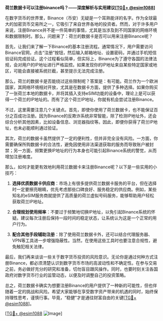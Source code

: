 **荷兰数据卡可以注册binance吗？——深度解析与实用建议[[TG💪+ @esim1088](https://t.me/s/esim1088)]**

在数字货币的世界里，Binance（币安）无疑是一个耳熟能详的名字。作为全球最大的加密货币交易所之一，它吸引了来自世界各地的投资者。然而，对于许多用户来说，注册Binance并不是一件简单的事情，尤其是当涉及到不同国家的网络环境和数据限制时。那么，问题来了：荷兰的数据卡是否可以用来注册Binance呢？

首先，让我们来了解一下Binance的基本注册流程。通常情况下，用户需要访问Binance官网，点击“注册”按钮，然后输入邮箱地址、设置密码，并通过手机短信验证码完成验证。这个过程看似简单，但实际上，Binance为了遵守各国的法律法规，会对用户的IP地址进行严格监控。如果发现你的IP地址来自某些特定国家或地区，可能会直接被系统拦截，甚至提示无法完成注册。

那么，荷兰的数据卡是否能绕过这些限制呢？答案是：有可能。荷兰作为一个欧洲国家，其网络环境相对开放，尤其是在数据卡方面，提供了多种选择。如果你购买了一张荷兰本地的数据卡，并将其插入支持eSIM功能的设备中，理论上是可以获得一个荷兰的IP地址的。而有了这个荷兰IP地址，你就有机会尝试注册Binance。

不过，这里需要注意几个关键点。首先，即使你使用了荷兰数据卡，也不能保证百分之百成功注册。因为Binance的反欺诈系统非常智能，除了检测IP地址外，还会综合分析其他因素，比如设备信息、浏览器指纹等。因此，即便你获得了荷兰IP地址，也未必能顺利通过验证。

其次，荷兰的数据卡虽然提供了一定的便利性，但并非完全没有风险。一方面，你需要确保所购数据卡的合法性，避免因使用非法渠道获取的服务而导致账户被封禁；另一方面，频繁更换IP地址的行为本身也可能引起Binance系统的警觉，从而增加注册难度。

那么，如何才能更有效地利用荷兰数据卡来注册Binance呢？以下是一些实用的小技巧：

1. **选择优质数据卡供应商**：市场上有很多提供荷兰数据卡服务的平台，但在选择时一定要擦亮眼睛，优先考虑那些口碑良好、服务稳定的供应商。例如，某些知名的eSIM服务商就提供了高质量的荷兰虚拟号码服务，能够帮助用户轻松获取荷兰IP地址。

2. **合理规划使用频率**：不要过于频繁地切换IP地址，以免引起Binance系统的怀疑。建议每次注册后保持一段时间的稳定状态，让系统认为这是一个正常的用户行为。

3. **配合其他手段辅助注册**：除了使用荷兰数据卡外，还可以结合代理服务器、VPN等工具进一步增强隐蔽性。当然，在使用这些工具时也要注意合规性，避免触犯相关法律。

最后，我们再来谈谈一些关于数字货币投资的风险意识。无论你是通过何种方式注册Binance，都必须清楚认识到数字货币市场的高波动性和不确定性。在参与交易之前，务必做好充分的研究和准备，切勿盲目跟风操作。同时，也要时刻关注各国政府对数字货币行业的监管动态，以便及时调整自己的投资策略。

总之，荷兰数据卡确实为想要注册Binance的用户提供了一种新的可能性，但也伴随着一定的挑战和风险。希望大家能够在享受数字资产带来的机遇的同时，始终保持理性思考，谨慎行事。毕竟，“稳健”才是通往财富自由的关键[[TG💪+ @esim1088](https://t.me/s/esim1088)]。

[[TG💪+ @esim1088](https://t.me/s/esim1088) ![Image](https://i.postimg.cc/4NQfJmqS/Snipaste-2025-05-13-00-14-12.png)]